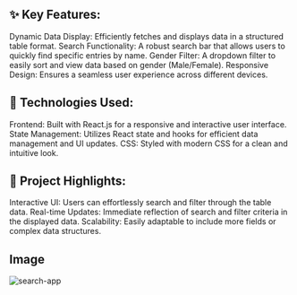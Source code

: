 ## ✨ Key Features:
Dynamic Data Display: Efficiently fetches and displays data in a structured table format.
Search Functionality: A robust search bar that allows users to quickly find specific entries by name.
Gender Filter: A dropdown filter to easily sort and view data based on gender (Male/Female).
Responsive Design: Ensures a seamless user experience across different devices.

## 🌟 Technologies Used:
Frontend: Built with React.js for a responsive and interactive user interface.
State Management: Utilizes React state and hooks for efficient data management and UI updates.
CSS: Styled with modern CSS for a clean and intuitive look.

## 📂 Project Highlights:
Interactive UI: Users can effortlessly search and filter through the table data.
Real-time Updates: Immediate reflection of search and filter criteria in the displayed data.
Scalability: Easily adaptable to include more fields or complex data structures.

## Image

![search-app](https://github.com/Devanshu046/Search-app/assets/83020663/bc13882b-e839-44e5-aa5a-6449162e912c)


